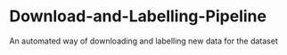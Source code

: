 # Download-and-Labelling-Pipeline
An automated way of downloading and labelling new data for the dataset
